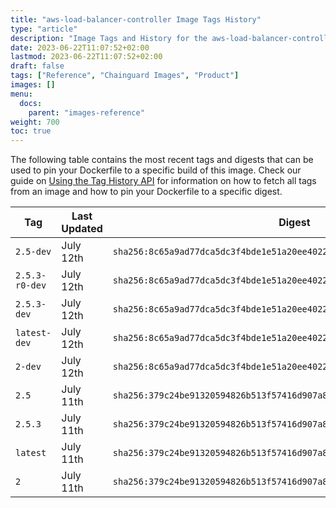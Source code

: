 ```yaml
---
title: "aws-load-balancer-controller Image Tags History"
type: "article"
description: "Image Tags and History for the aws-load-balancer-controller Chainguard Image"
date: 2023-06-22T11:07:52+02:00
lastmod: 2023-06-22T11:07:52+02:00
draft: false
tags: ["Reference", "Chainguard Images", "Product"]
images: []
menu:
  docs:
    parent: "images-reference"
weight: 700
toc: true
---
```


The following table contains the most recent tags and digests that can be used to pin your Dockerfile to a specific build of this image. Check our guide on [Using the Tag History API](/chainguard/chainguard-images/using-the-tag-history-api/) for information on how to fetch all tags from an image and how to pin your Dockerfile to a specific digest.

| Tag            | Last Updated | Digest                                                                    |
|----------------|--------------|---------------------------------------------------------------------------|
| `2.5-dev`      | July 12th    | `sha256:8c65a9ad77dca5dc3f4bde1e51a20ee40225cdaf1a820d70b75cdd29e1f5bafa` |
| `2.5.3-r0-dev` | July 12th    | `sha256:8c65a9ad77dca5dc3f4bde1e51a20ee40225cdaf1a820d70b75cdd29e1f5bafa` |
| `2.5.3-dev`    | July 12th    | `sha256:8c65a9ad77dca5dc3f4bde1e51a20ee40225cdaf1a820d70b75cdd29e1f5bafa` |
| `latest-dev`   | July 12th    | `sha256:8c65a9ad77dca5dc3f4bde1e51a20ee40225cdaf1a820d70b75cdd29e1f5bafa` |
| `2-dev`        | July 12th    | `sha256:8c65a9ad77dca5dc3f4bde1e51a20ee40225cdaf1a820d70b75cdd29e1f5bafa` |
| `2.5`          | July 11th    | `sha256:379c24be91320594826b513f57416d907a83598d59d3e816d8cb8f4e542fdb17` |
| `2.5.3`        | July 11th    | `sha256:379c24be91320594826b513f57416d907a83598d59d3e816d8cb8f4e542fdb17` |
| `latest`       | July 11th    | `sha256:379c24be91320594826b513f57416d907a83598d59d3e816d8cb8f4e542fdb17` |
| `2`            | July 11th    | `sha256:379c24be91320594826b513f57416d907a83598d59d3e816d8cb8f4e542fdb17` |
